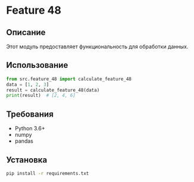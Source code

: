 # Feature 48
## Описание
Этот модуль предоставляет функциональность для обработки данных.
## Использование
```python
from src.feature_48 import calculate_feature_48
data = [1, 2, 3]
result = calculate_feature_48(data)
print(result)  # [2, 4, 6]
```
## Требования
- Python 3.6+
- numpy
- pandas
## Установка
```bash
pip install -r requirements.txt
```